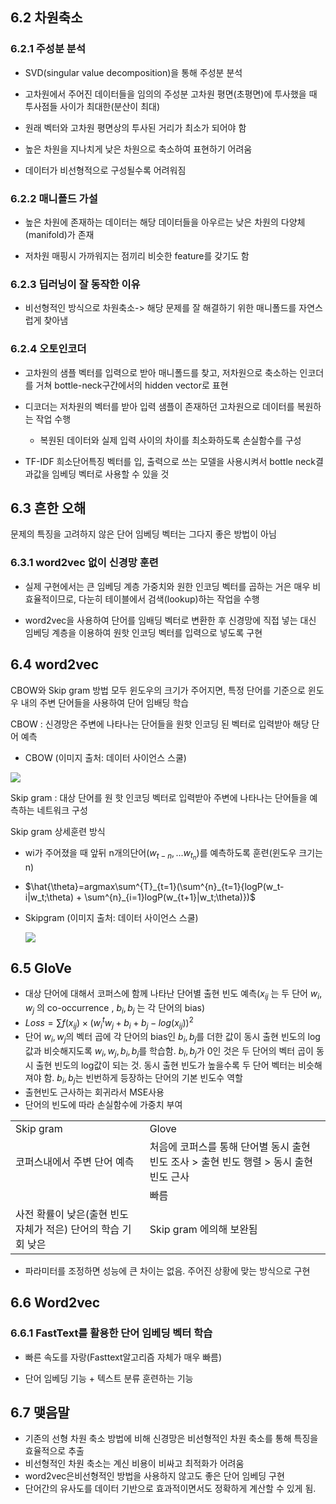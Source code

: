 
## 6.2 차원축소

### 6.2.1 주성분 분석

- SVD(singular value decomposition)을 통해 주성분 분석

- 고차원에서 주어진 데이터들을 임의의 주성분 고차원 평면(초평면)에 투사했을 때 투사점들 사이가 최대한(분산이 최대)

- 원래 벡터와 고차원 평면상의 투사된 거리가 최소가 되어야 함

- 높은 차원을 지나치게 낮은 차원으로 축소하여 표현하기 어려움

- 데이터가 비선형적으로 구성될수록 어려워짐

### 6.2.2 매니폴드 가설

- 높은 차원에 존재하는 데이터는 해당 데이터들을 아우르는 낮은 차원의 다양체(manifold)가 존재

- 저차원 매핑시 가까워지는 점끼리 비슷한 feature를 갖기도 함

### 6.2.3 딥러닝이 잘 동작한 이유

- 비선형적인 방식으로 차원축소-> 해당 문제를 잘 해결하기 위한 매니폴드를 자연스럽게 찾아냄

### 6.2.4 오토인코더

- 고차원의 샘플 벡터를 입력으로 받아 매니폴드를 찾고, 저차원으로 축소하는 인코더를 거쳐 bottle-neck구간에서의 hidden vector로 표현

- 디코더는 저차원의 벡터를 받아 입력 샘플이 존재하던 고차원으로 데이터를 복원하는 작업 수행

	- 복원된 데이터와 실제 입력 사이의 차이를 최소화하도록 손실함수를 구성

- TF-IDF 희소단어특징 벡터를 입, 출력으로 쓰는 모델을 사용시켜서 bottle neck결과값을 임베딩 벡터로 사용할 수 있을 것

## 6.3 흔한 오해

문제의 특징을 고려하지 않은 단어 임베딩 벡터는 그다지 좋은 방법이 아님  

### 6.3.1 word2vec 없이 신경망 훈련 

- 실제 구현에서는 큰 임베딩 계층 가중치와 원한 인코딩 벡터를 곱하는 거은 매우 비효율적이므로, 다눈히 테이블에서 검색(lookup)하는 작업을 수행 

- word2vec을 사용하여 단어를 임배딩 벡터로 변환한 후 신경망에 직접 넣는 대신 임베딩 계층을 이용하여 원핫 인코딩 벡터를 입력으로 넣도록 구현

## 6.4 word2vec

CBOW와 Skip gram 방법 모두 윈도우의 크기가 주어지면, 특정 단어를 기준으로 윈도우 내의 주변 단어들을 사용하여 단어 임배딩 학습  

CBOW : 신경망은 주변에 나타나는 단어들을 원핫 인코딩 된 벡터로 입력받아 해당 단어 예측  

- CBOW (이미지 출처: 데이터 사이언스 스쿨)

![](https://datascienceschool.net/upfiles/e62aadf1e8324d16a66288f2c83c470a.png)

   

Skip gram : 대상 단어를 원 핫 인코딩 벡터로 입력받아 주변에 나타나는 단어들을 예측하는 네트워크 구성  

Skip gram 상세훈련 방식

- wi가 주어졌을 때 앞뒤 n개의단어($w_{t-n} , ... w_{t_n}$)를 예측하도록 훈련(윈도우 크기는 n)

- $\hat{\theta}=argmax\sum^{T}_{t=1}(\sum^{n}_{t=1}{logP(w_t-i|w_t;\theta) + \sum^{n}_{i=1}logP(w_{t+1}|w_t;\theta)})$

- Skipgram (이미지 출처: 데이터 사이언스 스쿨)  

  ![](https://datascienceschool.net/upfiles/de649c0d600f410dacf09f71639209ed.png)

## 6.5 GloVe

- 대상 단어에 대해서 코퍼스에 함께 나타난 단어별 출현 빈도 예측($x_{ij}$ 는 두 단어 $w_{i},w_{j}$ 의 co-occurrence , $b_i,b_j$ 는 각 단어의 bias)
- $Loss = \sum f(x_{ij}) \times \left( w_i^t w_j + b_i + b_j - log(x_{ij}) \right)^2$
- 단어 $w_i, w_j$의 벡터 곱에 각 단어의 bias인 $b_i, b_j$를 더한 값이 동시 출현 빈도의 log값과 비슷해지도록 $w_i, w_j, b_i, b_j$를 학습함. $b_i, b_j$가 0인 것은 두 단어의 벡터 곱이 동시 출현 빈도의 log값이 되는 것. 동시 출현 빈도가 높을수록 두 단어 벡터는 비슷해져야 함. $b_i, b_j$는 빈번하게 등장하는 단어의 기본 빈도수 역할
- 출현빈도 근사하는 회귀라서 MSE사용 
- 단어의 빈도에 따라 손실함수에 가중치 부여

|                                                              |                                                              |
| ------------------------------------------------------------ | ------------------------------------------------------------ |
| Skip gram                                                    | Glove                                                        |
| 코퍼스내에서 주변 단어 예측                                  | 처음에 코퍼스를 통해 단어별 동시 출현 빈도 조사 > 출현 빈도 행렬 > 동시 출현 빈도 근사 |
|                                                              | 빠름                                                         |
| 사전 확률이 낮은(출현 빈도 자체가 적은) 단어의 학습 기회 낮은 | Skip gram  에의해 보완됨                                     |

- 파라미터를 조정하면 성능에 큰 차이는 없음. 주어진 상황에 맞는 방식으로 구현

## 6.6 Word2vec

### 6.6.1 FastText를 활용한 단어 임베딩 벡터 학습

- 빠른 속도를 자랑(Fasttext알고리즘 자체가 매우 빠름)

- 단어 임베딩 기능 + 텍스트 분류 훈련하는 기능

## 6.7 맺음말

- 기존의 선형 차원 축소 방법에 비해 신경망은 비선형적인 차원 축소를 통해 특징을 효율적으로 추출
- 비선형적인 차원 축소는 계신 비용이 비싸고 최적화가 어려움
- word2vec은비선형적인 방법을 사용하지 않고도 좋은 단어 임베딩 구현
- 단어간의 유사도를 데이터 기반으로 효과적이면서도 정확하게 계산할 수 있게 됨.

